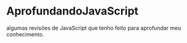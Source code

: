 # AprofundandoJavaScript
 algumas revisões de JavaScript que tenho feito para aprofundar meu conhecimento.
